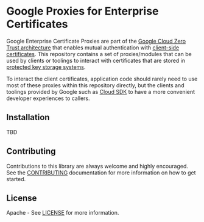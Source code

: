 # Google Proxies for Enterprise Certificates

Google Enterprise Certificate Proxies are part of the [Google Cloud Zero Trust architecture][zerotrust] that enables mutual authentication with [client-side certificates][clientcert]. This repository contains a set of proxies/modules that can be used by clients or toolings to interact with certificates that are stored in [protected key storage systems][keystore].

To interact the client certificates, application code should rarely need to use most of these proxies within this repository directly, but the clients and toolings provided by Google such as [Cloud SDK](https://cloud.google.com/sdk) to have a more convenient developer experiences to callers.

## Installation

TBD

## Contributing

Contributions to this library are always welcome and highly encouraged. See the [CONTRIBUTING](contributing) documentation for more information on how to get started.

## License

Apache - See [LICENSE](license) for more information.

[zerotrust]: https://cloud.google.com/beyondcorp
[clientcert]: https://en.wikipedia.org/wiki/Client_certificate
[keystore]: https://en.wikipedia.org/wiki/Key_management
[cloudsdk]: https://cloud.google.com/sdk
[contributing]: ./CONTRIBUTING.md
[license]:./LICENSE.md
